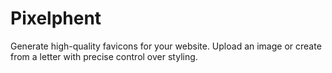 <!-- GitAds-Verify: NFIA1JVKRYSS9IE4NK5Q2LEVN736STY7 -->

# Pixelphent
Generate high-quality favicons for your website.
Upload an image or create from a letter with precise control over styling.